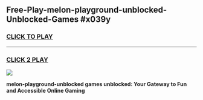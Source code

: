 
## Free-Play-melon-playground-unblocked-Unblocked-Games #x039y
<h3>
<a href="https://news.freeplayer.one?title=melon-playground-unblocked&ref=8M">CLICK TO PLAY</a></h3>
<hr>

<h3>
<a href="https://news.freeplayer.one?title=melon-playground-unblocked&ref=8M">CLICK 2 PLAY</a>
  
</h3>

<a href="https://news.freeplayer.one?title=melon-playground-unblocked&ref=8M"><img src="https://clearcache.store/games.png"></a>


**melon-playground-unblocked games unblocked: Your Gateway to Fun and Accessible Online Gaming**
